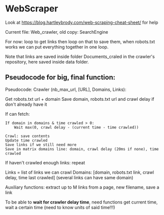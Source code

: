# WebScraper

Look at https://blog.hartleybrody.com/web-scraping-cheat-sheet/ for help

Current file: Web_crawler, old copy: SearchEngine

For now: loop to get links then loop on that to save them, when robots.txt works we can put everything together in one loop.

Note that links are saved inside folder Documents_craled in the crawler's repository, here saved inside data folder.


## Pseudocode for big, final function:

Pseudocode: Crawler (nb_max_url, [URL], Domains, Links):

Get robots.txt url + domain 
Save domain, robots.txt url and crawl delay if don't already have it

If can fetch: 

    If domain in domains & time crawled > 0:
        Wait max(0, crawl delay - (current time - time crawled))
    
    Crawl: save contents 
    Update time crawled
    Save links if we still need more
    Save in matrix domains line: domain, crawl delay (20ms if none), time crawled

If haven't crawled enough links: repeat
    
Links = list of links we can crawl
Domains: [domain, robots.txt link, crawl delay, time last crawled]
(several links can have same domain)

Auxiliary functions: extract up to M links from a page, new filename, save a link

To be able to **wait for crawler delay time**, need functions get current time, wait a certain time (need to know units of said time!!!)
